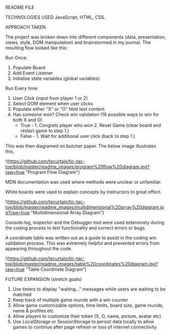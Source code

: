 README FILE

TECHNOLOGIES USED
JavaScript, HTML, CSS.

APPROACH TAKEN

The project was broken down into different components (data, presentation, views, style, DOM manipulation) and brainstormed in my journal. The resulting flow looked like this:

Run Once:
1. Populate Board
2. Add Event Listener
3. Initialise state variables (global variables)

Run Every time:
1. User Click (input from player 1 or 2)
2. Select DOM element when user clicks
3. Populate either "X" or "O" html text content.
4. Has someone won? Check win validation (16 possible ways to win for both X and O)
    - True - 1. Congrats player who won
             2. Reset Game (clear board and restart game to step 1.)
    - False - 1. Wait for additional user click (back to step 1.)

This was then diagramed on butcher paper.  The below image illustrates this.  

!(https://github.com/tecurtain/tic-tac-toe/blob/master/readme_images/program%20flow%20diagram.jpg?raw=true "Program Flow Diagram")

MDN documentation was used where methods were unclear or unfamiliar.  

White boards were used to explain concepts by instructors to great effect.  

!(https://github.com/tecurtain/tic-tac-toe/blob/master/readme_images/multidimensional%20array%20diagram.jpg?raw=true "Multidimensional Array Diagram")

Console.log, inspector and the Debugger tool were used extensively during the coding process to test functionality and correct errors or bugs.  

A coordinate table was written out as a guide to assist in the coding win validation process.  This was extremely helpful and prevented errors from appearing throughout the code.  

!(https://github.com/tecurtain/tic-tac-toe/blob/master/readme_images/table%20coordinates%20diagram.jpg?raw=true "Table Coordinate Diagram")

FUTURE EXPANSION
(stretch goals)

1. Use timers to display "waiting..." messages while users are waiting to be matched
2. Keep track of multiple game rounds with a win counter
3. Allow game customizable options, time limits, board size, game rounds, name & profiles etc
4. Allow players to customize their token (X, O, name, picture, avatar etc)
5. Use LocalStorage or SessionStorage to persist data locally to allow games to continue after page refresh or loss of internet connectivity
